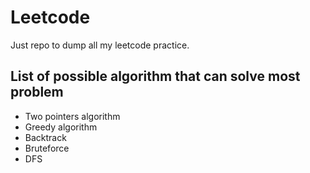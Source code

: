 # Leetcode

Just repo to dump all my leetcode practice.

## List of possible algorithm that can solve most problem

- Two pointers algorithm
- Greedy algorithm
- Backtrack
- Bruteforce
- DFS